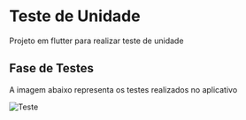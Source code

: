 # Teste de Unidade

Projeto em flutter para realizar teste de unidade

## Fase de Testes

A imagem abaixo representa os testes realizados no aplicativo

![Teste](https://user-images.githubusercontent.com/96321313/229161746-b1c88373-cf98-4e2d-89d2-bcf8094b9aa1.png)
